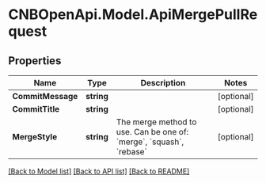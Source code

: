 # CNBOpenApi.Model.ApiMergePullRequest

## Properties

Name | Type | Description | Notes
------------ | ------------- | ------------- | -------------
**CommitMessage** | **string** |  | [optional] 
**CommitTitle** | **string** |  | [optional] 
**MergeStyle** | **string** | The merge method to use. Can be one of: &#x60;merge&#x60;, &#x60;squash&#x60;, &#x60;rebase&#x60; | [optional] 

[[Back to Model list]](../../README.md#documentation-for-models) [[Back to API list]](../../README.md#documentation-for-api-endpoints) [[Back to README]](../../README.md)

